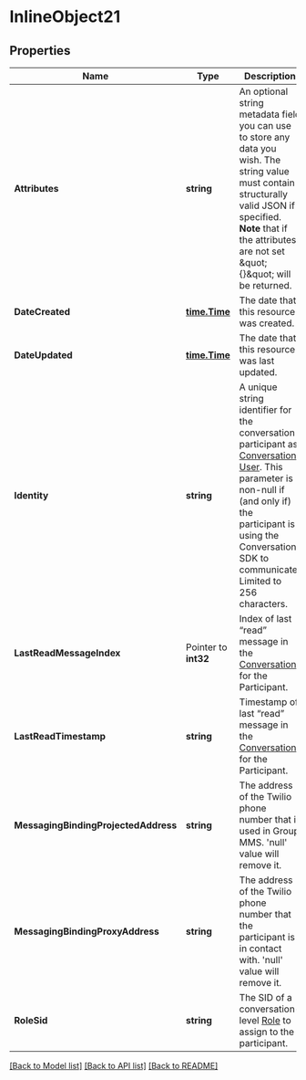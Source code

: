 # InlineObject21

## Properties

Name | Type | Description | Notes
------------ | ------------- | ------------- | -------------
**Attributes** | **string** | An optional string metadata field you can use to store any data you wish. The string value must contain structurally valid JSON if specified.  **Note** that if the attributes are not set \&quot;{}\&quot; will be returned. | [optional] 
**DateCreated** | [**time.Time**](time.Time.md) | The date that this resource was created. | [optional] 
**DateUpdated** | [**time.Time**](time.Time.md) | The date that this resource was last updated. | [optional] 
**Identity** | **string** | A unique string identifier for the conversation participant as [Conversation User](https://www.twilio.com/docs/conversations/api/user-resource). This parameter is non-null if (and only if) the participant is using the Conversation SDK to communicate. Limited to 256 characters. | [optional] 
**LastReadMessageIndex** | Pointer to **int32** | Index of last “read” message in the [Conversation](https://www.twilio.com/docs/conversations/api/conversation-resource) for the Participant. | [optional] 
**LastReadTimestamp** | **string** | Timestamp of last “read” message in the [Conversation](https://www.twilio.com/docs/conversations/api/conversation-resource) for the Participant. | [optional] 
**MessagingBindingProjectedAddress** | **string** | The address of the Twilio phone number that is used in Group MMS. &#39;null&#39; value will remove it. | [optional] 
**MessagingBindingProxyAddress** | **string** | The address of the Twilio phone number that the participant is in contact with. &#39;null&#39; value will remove it. | [optional] 
**RoleSid** | **string** | The SID of a conversation-level [Role](https://www.twilio.com/docs/conversations/api/role-resource) to assign to the participant. | [optional] 

[[Back to Model list]](../README.md#documentation-for-models) [[Back to API list]](../README.md#documentation-for-api-endpoints) [[Back to README]](../README.md)



